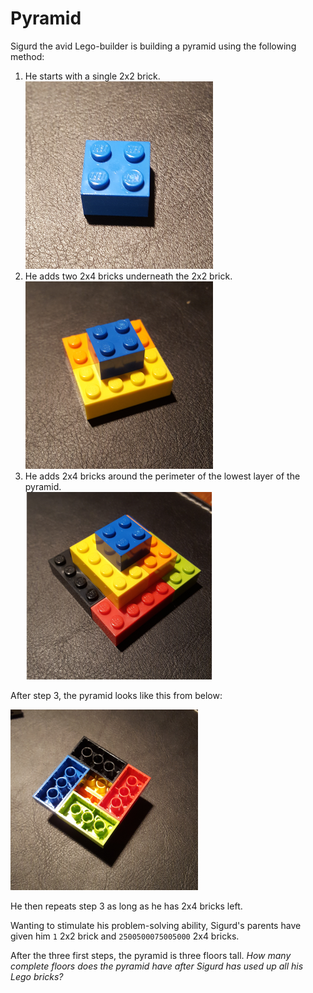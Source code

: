 # Pyramid

Sigurd the avid Lego-builder is building a pyramid using the following
method:

1. He starts with a single 2x2 brick. <br> ![](step_one.png)
2. He adds two 2x4 bricks underneath the 2x2 brick.
   <br> ![](step_two.png)
3. He adds 2x4 bricks around the perimeter of the lowest layer of the
   pyramid. <br> ![](step_three.png)

After step 3, the pyramid looks like this from below:

![](step_three_below.png)

He then repeats step 3 as long as he has 2x4 bricks left.

Wanting to stimulate his problem-solving ability, Sigurd's parents
have given him `1` 2x2 brick and `2500500075005000` 2x4 bricks.

After the three first steps, the pyramid is three floors tall. *How
many complete floors does the pyramid have after Sigurd has used up
all his Lego bricks?*
